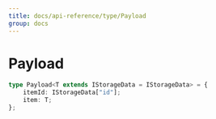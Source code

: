 ```yaml
---
title: docs/api-reference/type/Payload
group: docs
---
```


# Payload

```ts
type Payload<T extends IStorageData = IStorageData> = {
    itemId: IStorageData["id"];
    item: T;
};
```


